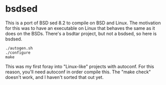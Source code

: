 # bsdsed

This is a port of BSD sed 8.2 to compile on BSD and Linux.  The motivation for this was to have an executable on Linux that behaves the same as it does on the BSDs.  There's a bsdtar project, but not a bsdsed, so here is bsdsed.

    ./autogen.sh
    ./configure
    make

This was my first foray into "Linux-like" projects with autoconf.  For this reason, you'll need autoconf in order compile this.  The "make check" doesn't work, and I haven't sorted that out yet.
